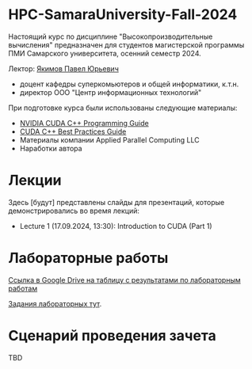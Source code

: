 # HPC-SamaraUniversity-Fall-2024
Настоящий курс по дисциплине "Высокопроизводительные вычисления" предназначен для студентов магистерской программы ПМИ Самарского университета, осенний семестр 2024.

Лектор: [Якимов Павел Юрьевич](https://ssau.ru/staff/222993132-yakimov-pavel-yurevich) 
- доцент кафедры суперкомьютеров и общей информатики, к.т.н.
- директор ООО "Центр информационных технологий" 

При подготовке курса были использованы следующие материалы:
- [NVIDIA CUDA C++ Programming Guide](https://docs.nvidia.com/cuda/cuda-c-programming-guide/index.html)
- [CUDA C++ Best Practices Guide](https://docs.nvidia.com/cuda/cuda-c-best-practices-guide/index.html)
- Материалы компании Applied Parallel Computing LLC
- Наработки автора

# Лекции

Здесь [будут] представлены слайды для презентаций, которые демонстрировались во время лекций:
- Lecture 1 (17.09.2024, 13:30): Introduction to CUDA (Part 1) 

# Лабораторные работы

[Ссылка в Google Drive на таблицу с результатами по лабораторным работам](https://docs.google.com/spreadsheets/d/1UPK6LZmWMhn86b5N76UAM5FdmBgmhh05rP_DREzAkVc/edit?usp=sharing)

[Задания лабораторных тут](https://ssauru-my.sharepoint.com/:f:/g/personal/yakimov_pyu_ssau_ru/EupFT8y4noVAniSoZAdADkEBnOIJqw7byyoTCX1H9lagxQ?e=QHhoPf).

# Сценарий проведения зачета

TBD
